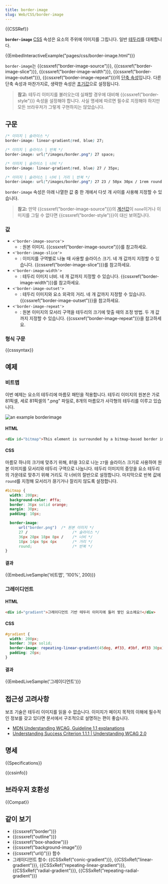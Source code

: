 ```yaml
---
title: border-image
slug: Web/CSS/border-image
---
```

{{CSSRef}}

**`border-image`** [CSS](/ko/docs/Web/CSS) 속성은 요소의 주위에 이미지를 그립니다. 일반 [테두리](/ko/docs/Web/CSS/border)를 대체합니다.

{{EmbedInteractiveExample("pages/css/border-image.html")}}

`border-image`는 {{cssxref("border-image-source")}}, {{cssxref("border-image-slice")}}, {{cssxref("border-image-width")}}, {{cssxref("border-image-outset")}}, {{cssxref("border-image-repeat")}}의 [단축 속성](/ko/docs/Web/CSS/Shorthand_properties)입니다. 다른 단축 속성과 마찬가지로, 생략한 속성은 [초기값](/ko/docs/Web/CSS/initial_value)으로 설정됩니다.

> **참고:** 테두리 이미지를 불러오는데 실패할 경우에 대비해 {{cssxref("border-style")}} 속성을 설정해야 합니다. 사실 명세에 따르면 필수로 지정해야 하지만 모든 브라우저가 그렇게 구현하지는 않았습니다.

## 구문

```css
/* 이미지 | 슬라이스 */
border-image: linear-gradient(red, blue) 27;

/* 이미지 | 슬라이스 | 반복 */
border-image: url("/images/border.png") 27 space;

/* 이미지 | 슬라이스 | 너비 */
border-image: linear-gradient(red, blue) 27 / 35px;

/* 이미지 | 슬라이스 | 너비 | 거리 | 반복 */
border-image: url("/images/border.png") 27 23 / 50px 30px / 1rem round space;
```

`border-image` 속성은 아래 나열한 값 중 한 개에서 다섯 개 사이를 사용해 지정할 수 있습니다.

> **참고:** 만약 {{cssxref("border-image-source")}}의 [계산값](/ko/docs/Web/CSS/computed_value)이 `none`이거나 이미지를 그릴 수 없다면 {{cssxref("border-style")}}이 대신 보여집니다.

### 값

- `<'border-image-source'>`
  - : 원본 이미지. {{cssxref("border-image-source")}}를 참고하세요.
- `<'border-image-slice'>`
  - : 이미지를 구역별로 나눌 때 사용할 슬라이스 크기. 네 개 값까지 지정할 수 있습니다. {{cssxref("border-image-slice")}}를 참고하세요.
- `<'border-image-width'>`
  - : 테두리 이미지 너비. 네 개 값까지 지정할 수 있습니다. {{cssxref("border-image-width")}}를 참고하세요.
- `<'border-image-outset'>`
  - : 테두리 이미지와 요소 외곽의 거리. 네 개 값까지 지정할 수 있습니다. {{cssxref("border-image-outset")}}을 참고하세요.
- `<'border-image-repeat'>`
  - : 원본 이미지의 모서리 구역을 테두리의 크기에 맞출 때의 조정 방법. 두 개 값까지 지정할 수 있습니다. {{cssxref("border-image-repeat")}}을 참고하세요.

### 형식 구문

{{csssyntax}}

## 예제

### 비트맵

이번 예제는 요소의 테두리에 마름모 패턴을 적용합니다. 테두리 이미지의 원본은 가로 81픽셀, 세로 81픽셀의 ".png" 파일로, 8개의 마름모가 사각형의 테두리를 이루고 있습니다.

![an example borderimage](border.png)

#### HTML

```html
<div id="bitmap">This element is surrounded by a bitmap-based border image!</div>
```

#### CSS

마름모 하나의 크기에 맞추기 위해, 81을 3으로 나눈 `27`을 슬라이스 크기로 사용하여 원본 이미지를 모서리와 테두리 구역으로 나눕니다. 테두리 이미지의 중앙을 요소 테두리의 가운데로 맞추기 위해 거리도 각 너비의 절반으로 설정합니다. 마지막으로 반복 값에 `round`를 지정해 모서리가 끊기거나 잘리지 않도록 설정합니다.

```css
#bitmap {
  width: 200px;
  background-color: #ffa;
  border: 36px solid orange;
  margin: 30px;
  padding: 10px;

  border-image:
      url("border.png")  /* 원본 이미지 */
      27 /                    /* 슬라이스 */
      36px 28px 18px 8px /    /* 너비 */
      18px 14px 9px 4px       /* 거리 */
      round;                  /* 반복 */
}
```

#### 결과

{{EmbedLiveSample('비트맵', '100%', 200)}}

### 그레이디언트

#### HTML

```html
<div id="gradient">그레이디언트 기반 테두리 이미지에 둘러 쌓인 요소에요!</div>
```

#### CSS

```css
#gradient {
  width: 200px;
  border: 30px solid;
  border-image: repeating-linear-gradient(45deg, #f33, #3bf, #f33 30px) 60;
  padding: 20px;
}
```

#### 결과

{{EmbedLiveSample('그레이디언트')}}

## 접근성 고려사항

보조 기술은 테두리 이미지를 읽을 수 없습니다. 이미지가 페이지 목적의 이해에 필수적인 정보를 갖고 있다면 문서에서 구조적으로 설명하는 편이 좋습니다.

- [MDN Understanding WCAG, Guideline 1.1 explanations](/ko/docs/Web/Accessibility/Understanding_WCAG/Perceivable#Guideline_1.1_%E2%80%94_Providing_text_alternatives_for_non-text_content)
- [Understanding Success Criterion 1.1.1 | Understanding WCAG 2.0](https://www.w3.org/TR/2016/NOTE-UNDERSTANDING-WCAG20-20161007/text-equiv-all.html)

## 명세

{{Specifications}}

{{cssinfo}}

## 브라우저 호환성

{{Compat}}

## 같이 보기

- {{cssxref("border")}}
- {{cssxref("outline")}}
- {{cssxref("box-shadow")}}
- {{cssxref("background-image")}}
- {{cssxref("url()")}} 함수
- 그레이디언트 함수: {{CSSxRef("conic-gradient")}}, {{CSSxRef("linear-gradient")}}, {{CSSxRef("repeating-linear-gradient")}}, {{CSSxRef("radial-gradient")}}, {{CSSxRef("repeating-radial-gradient")}}
